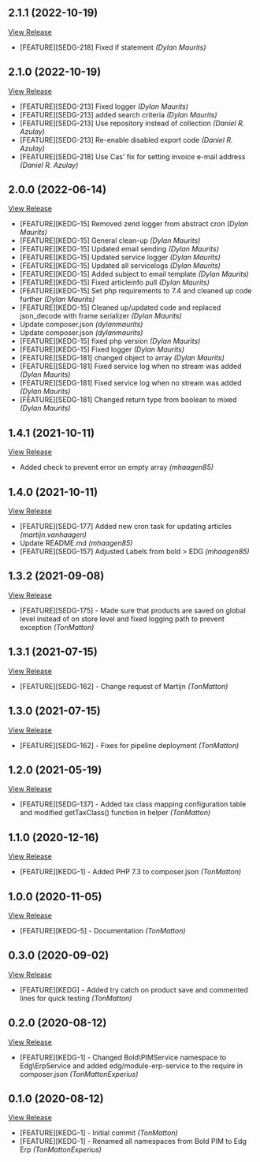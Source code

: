 ## 2.1.1 (2022-10-19)

[View Release](git@github.com:SysteembeheerEdg/Edg-Erp.git/commits/tag/2.1.1)

*  [FEATURE][SEDG-218] Fixed if statement *(Dylan Maurits)*


## 2.1.0 (2022-10-19)

[View Release](git@github.com:SysteembeheerEdg/Edg-Erp.git/commits/tag/2.1.0)

*  [FEATURE][SEDG-213] Fixed logger *(Dylan Maurits)*
*  [FEATURE][SEDG-213] added search criteria *(Dylan Maurits)*
*  [FEATURE][SEDG-213] Use repository instead of collection *(Daniel R. Azulay)*
*  [FEATURE][SEDG-213] Re-enable disabled export code *(Daniel R. Azulay)*
*  [FEATURE][SEDG-218] Use Cas' fix for setting invoice e-mail address *(Daniel R. Azulay)*


## 2.0.0 (2022-06-14)

[View Release](git@github.com:SysteembeheerEdg/Edg-Erp.git/commits/tag/2.0.0)

*  [FEATURE][KEDG-15] Removed zend logger from abstract cron *(Dylan Maurits)*
*  [FEATURE][KEDG-15] General clean-up *(Dylan Maurits)*
*  [FEATURE][KEDG-15] Updated email sending *(Dylan Maurits)*
*  [FEATURE][KEDG-15] Updated service logger *(Dylan Maurits)*
*  [FEATURE][KEDG-15] Updated all servicelogs *(Dylan Maurits)*
*  [FEATURE][KEDG-15] Added subject to email template *(Dylan Maurits)*
*  [FEATURE][KEDG-15] Fixed articleinfo pull *(Dylan Maurits)*
*  [FEATURE][KEDG-15] Set php requirements to 7.4 and cleaned up code further *(Dylan Maurits)*
*  [FEATURE][KEDG-15] Cleaned up/updated code and replaced json_decode with frame serializer *(Dylan Maurits)*
*  Update composer.json *(dylanmaurits)*
*  Update composer.json *(dylanmaurits)*
*  [FEATURE][KEDG-15] fixed php version *(Dylan Maurits)*
*  [FEATURE][KEDG-15] Fixed logger *(Dylan Maurits)*
*  [FEATURE][SEDG-181] changed object to array *(Dylan Maurits)*
*  [FEATURE][SEDG-181] Fixed service log when no stream was added *(Dylan Maurits)*
*  [FEATURE][SEDG-181] Fixed service log when no stream was added *(Dylan Maurits)*
*  [FEATURE][SEDG-181] Changed return type from boolean to mixed *(Dylan Maurits)*


## 1.4.1 (2021-10-11)

[View Release](git@github.com:SysteembeheerEdg/Edg-Erp.git/commits/tag/1.4.1)

*  Added check to prevent error on empty array *(mhaagen85)*


## 1.4.0 (2021-10-11)

[View Release](git@github.com:SysteembeheerEdg/Edg-Erp.git/commits/tag/1.4.0)

*  [FEATURE][SEDG-177] Added new cron task for updating articles *(martijn.vanhaagen)*
*  Update README.md *(mhaagen85)*
*  [FEATURE][SEDG-157] Adjusted Labels from bold > EDG *(mhaagen85)*


## 1.3.2 (2021-09-08)

[View Release](git@github.com:SysteembeheerEdg/Edg-Erp.git/commits/tag/1.3.2)

*  [FEATURE][SEDG-175] - Made sure that products are saved on global level instead of on store level and fixed logging path to prevent exception *(TonMatton)*


## 1.3.1 (2021-07-15)

[View Release](git@github.com:SysteembeheerEdg/Edg-Erp.git/commits/tag/1.3.1)

*  [FEATURE][SEDG-162] - Change request of Martijn *(TonMatton)*


## 1.3.0 (2021-07-15)

[View Release](git@github.com:SysteembeheerEdg/Edg-Erp.git/commits/tag/1.3.0)

*  [FEATURE][SEDG-162] - Fixes for pipeline deployment *(TonMatton)*


## 1.2.0 (2021-05-19)

[View Release](git@github.com:SysteembeheerEdg/Edg-Erp.git/commits/tag/1.2.0)

*  [FEATURE][SEDG-137] - Added tax class mapping configuration table and modified getTaxClass() function in helper *(TonMatton)*


## 1.1.0 (2020-12-16)

[View Release](git@github.com:SysteembeheerEdg/Edg-Erp.git/commits/tag/1.1.0)

*  [FEATURE][KEDG-1] - Added PHP 7.3 to composer.json *(TonMatton)*


## 1.0.0 (2020-11-05)

[View Release](git@github.com:SysteembeheerEdg/Edg-Erp.git/commits/tag/1.0.0)

*  [FEATURE][KEDG-5] - Documentation *(TonMatton)*


## 0.3.0 (2020-09-02)

[View Release](git@github.com:SysteembeheerEdg/Edg-Erp.git/commits/tag/0.3.0)

*  [FEATURE][KEDG] - Added try catch on product save and commented lines for quick testing *(TonMatton)*


## 0.2.0 (2020-08-12)

[View Release](git@github.com:SysteembeheerEdg/Edg-Erp.git/commits/tag/0.2.0)

*  [FEATURE][KEDG-1] - Changed Bold\PIMService namespace to Edg\ErpService and added edg/module-erp-service to the require in composer.json *(TonMattonExperius)*


## 0.1.0 (2020-08-12)

[View Release](git@github.com:SysteembeheerEdg/Edg-Erp.git/commits/tag/0.1.0)

*  [FEATURE][KEDG-1] - Initial commit *(TonMatton)*
*  [FEATURE][KEDG-1] - Renamed all namespaces from Bold PIM to Edg Erp *(TonMattonExperius)*


